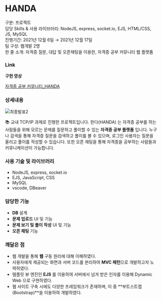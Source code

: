 
# HANDA

구분: 프로젝트 <br/>
담당 Skills & 사용 라이브러리: NodeJS, express, socket.io, EJS, HTML/CSS, JS, MySQL  <br/>
진행기간: 2021년 12월 6일 → 2021년 12월 17일 <br/>
팀 구성: 웹개발 2명 <br/> 
한 줄 소개: 자격증 질문, 대답 및 오픈채팅을 이용한, 자격증 공부 커뮤니티 웹 플랫폼 <br/>

### Link

**구현 영상**

[자격증 공부 커뮤니티_HANDA](https://www.youtube.com/watch?v=M9MBeBkm7co)

### 상세내용

![최종발표2](https://user-images.githubusercontent.com/80824750/194252492-a47491b2-a5c5-4504-b114-571672481a22.png)


📚 교내 TCP/IP 과제로 진행한 프로젝트입니다. 한다(HANDA) 는 자격증 공부를 하는 사람들을 위해 모르는 문제를 질문하고 풀이할 수 있는 **자격증 공부 플랫폼** 입니다. 누구나 검색을 통해 자격증 질문을 검색하고 풀이를 볼 수 있으며, 로그인 사용자는 질문을 올리고 풀이를 작성할 수 있습니다. 또한 오픈 채팅을 통해 자격증을 공부하는 사람들과 커뮤니케이션이 가능합니다.


### 사용 기술 및 라이브러리

- NodeJS, express, socket.io
- EJS, JavaScript, CSS
- MySQL
- vscode, DBeaver

### 담당한 기능

- **DB** 설계
- **문제 업로드** UI 및 기능
- **문제 보기 및 풀이 작성** UI 및 기능
- **오픈 채팅** 기능

### 깨달은 점

- 웹 개발을 통해 **웹** 구동 원리에 대해 이해하였다.
- 사용자에게 제공되는 화면과 서버 코드를 분리하여 **MVC 패턴**으로 개발하고자 노력하였다.
- 템플릿 뷰 엔진인 **EJS** 를 이용하여 서버에서 넘겨 받은 인자를 이용해 Dynamic Web 으로 구현하였다.
- 웹 사이트 구축 시에도 다양한 프레임워크가 존재하며, 이 중 **부트스트랩(Bootstrap)**을 이용하여 개발하였다.
